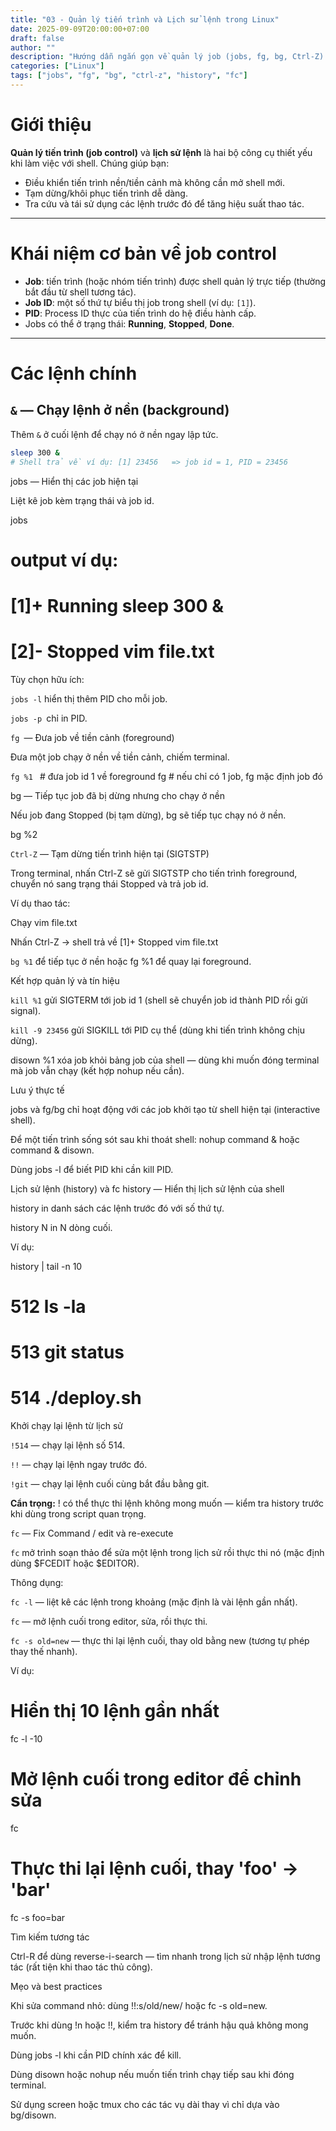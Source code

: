 ```yaml
---
title: "03 - Quản lý tiến trình và Lịch sử lệnh trong Linux"
date: 2025-09-09T20:00:00+07:00
draft: false
author: ""
description: "Hướng dẫn ngắn gọn về quản lý job (jobs, fg, bg, Ctrl-Z) và lịch sử lệnh (history, fc) trong shell"
categories: ["Linux"]
tags: ["jobs", "fg", "bg", "ctrl-z", "history", "fc"]
---
```


# Giới thiệu
**Quản lý tiến trình (job control)** và **lịch sử lệnh** là hai bộ công cụ thiết yếu khi làm việc với shell. Chúng giúp bạn:
- Điều khiển tiến trình nền/tiền cảnh mà không cần mở shell mới.
- Tạm dừng/khôi phục tiến trình dễ dàng.
- Tra cứu và tái sử dụng các lệnh trước đó để tăng hiệu suất thao tác.

---

# Khái niệm cơ bản về job control
- **Job**: tiến trình (hoặc nhóm tiến trình) được shell quản lý trực tiếp (thường bắt đầu từ shell tương tác).
- **Job ID**: một số thứ tự biểu thị job trong shell (ví dụ: `[1]`).
- **PID**: Process ID thực của tiến trình do hệ điều hành cấp.
- Jobs có thể ở trạng thái: **Running**, **Stopped**, **Done**.

---

# Các lệnh chính

## `&` — Chạy lệnh ở nền (background)
Thêm `&` ở cuối lệnh để chạy nó ở nền ngay lập tức.

```bash
sleep 300 &
# Shell trả về ví dụ: [1] 23456   => job id = 1, PID = 23456
```
jobs — Hiển thị các job hiện tại

Liệt kê job kèm trạng thái và job id.

jobs
# output ví dụ:
# [1]+  Running                 sleep 300 &
# [2]-  Stopped                 vim file.txt


Tùy chọn hữu ích:

`jobs -l` hiển thị thêm PID cho mỗi job.

`jobs -p `chỉ in PID.

`fg `— Đưa job về tiền cảnh (foreground)

Đưa một job chạy ở nền về tiền cảnh, chiếm terminal.

`fg %1 `      # đưa job id 1 về foreground
fg         # nếu chỉ có 1 job, fg mặc định job đó

bg — Tiếp tục job đã bị dừng nhưng cho chạy ở nền

Nếu job đang Stopped (bị tạm dừng), bg sẽ tiếp tục chạy nó ở nền.

bg %2

`Ctrl-Z` — Tạm dừng tiến trình hiện tại (SIGTSTP)

Trong terminal, nhấn Ctrl-Z sẽ gửi SIGTSTP cho tiến trình foreground, chuyển nó sang trạng thái Stopped và trả job id.

Ví dụ thao tác:

Chạy vim file.txt

Nhấn Ctrl-Z → shell trả về [1]+ Stopped vim file.txt

`bg %1` để tiếp tục ở nền hoặc fg %1 để quay lại foreground.

Kết hợp quản lý và tín hiệu

`kill %1` gửi SIGTERM tới job id 1 (shell sẽ chuyển job id thành PID rồi gửi signal).

`kill -9 23456` gửi SIGKILL tới PID cụ thể (dùng khi tiến trình không chịu dừng).

disown %1 xóa job khỏi bảng job của shell — dùng khi muốn đóng terminal mà job vẫn chạy (kết hợp nohup nếu cần).

Lưu ý thực tế

jobs và fg/bg chỉ hoạt động với các job khởi tạo từ shell hiện tại (interactive shell).

Để một tiến trình sống sót sau khi thoát shell: nohup command & hoặc command & disown.

Dùng jobs -l để biết PID khi cần kill PID.

Lịch sử lệnh (history) và fc
history — Hiển thị lịch sử lệnh của shell

history in danh sách các lệnh trước đó với số thứ tự.

history N in N dòng cuối.

Ví dụ:

history | tail -n 10
#   512  ls -la
#   513  git status
#   514  ./deploy.sh

Khởi chạy lại lệnh từ lịch sử

`!514` — chạy lại lệnh số 514.

`!!` — chạy lại lệnh ngay trước đó.

`!git` — chạy lại lệnh cuối cùng bắt đầu bằng git.

**Cẩn trọng:** ! có thể thực thi lệnh không mong muốn — kiểm tra history trước khi dùng trong script quan trọng.

`fc` — Fix Command / edit và re-execute

`fc` mở trình soạn thảo để sửa một lệnh trong lịch sử rồi thực thi nó (mặc định dùng $FCEDIT hoặc $EDITOR).

Thông dụng:

`fc -l` — liệt kê các lệnh trong khoảng (mặc định là vài lệnh gần nhất).

`fc` — mở lệnh cuối trong editor, sửa, rồi thực thi.

`fc -s old=new` — thực thi lại lệnh cuối, thay old bằng new (tương tự phép thay thế nhanh).

Ví dụ:

# Hiển thị 10 lệnh gần nhất
fc -l -10

# Mở lệnh cuối trong editor để chỉnh sửa
fc

# Thực thi lại lệnh cuối, thay 'foo' -> 'bar'
fc -s foo=bar

Tìm kiếm tương tác

Ctrl-R để dùng reverse-i-search — tìm nhanh trong lịch sử nhập lệnh tương tác (rất tiện khi thao tác thủ công).

Mẹo và best practices

Khi sửa command nhỏ: dùng !!:s/old/new/ hoặc fc -s old=new.

Trước khi dùng !n hoặc !!, kiểm tra history để tránh hậu quả không mong muốn.

Dùng jobs -l khi cần PID chính xác để kill.

Dùng disown hoặc nohup nếu muốn tiến trình chạy tiếp sau khi đóng terminal.

Sử dụng screen hoặc tmux cho các tác vụ dài thay vì chỉ dựa vào bg/disown.